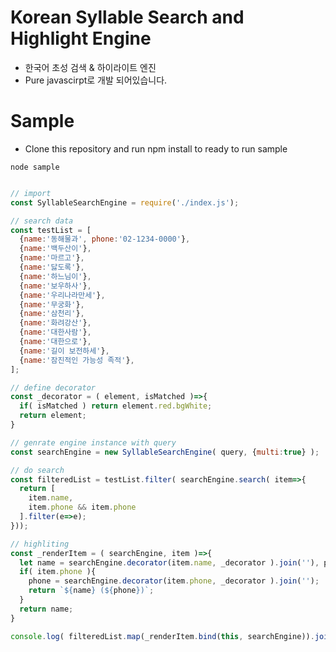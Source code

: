 # Korean Syllable Search and Highlight Engine
- 한국어 초성 검색 & 하이라이트 엔진
- Pure javascirpt로 개발 되어있습니다. 

# Sample

- Clone this repository and run npm install to ready to run sample

```shell
node sample
```

```javascript

// import 
const SyllableSearchEngine = require('./index.js');

// search data
const testList = [
  {name:'동해물과', phone:'02-1234-0000'},
  {name:'백두산이'},
  {name:'마르고'},
  {name:'닳도록'},
  {name:'하느님이'},
  {name:'보우하사'},
  {name:'우리나라만세'},
  {name:'무궁화'},
  {name:'삼천리'},
  {name:'화려강산'},
  {name:'대한사람'},
  {name:'대한으로'},
  {name:'길이 보전하세'},
  {name:'잠진적인 가능성 족적'},
];

// define decorator
const _decorator = ( element, isMatched )=>{
  if( isMatched ) return element.red.bgWhite;
  return element;
}

// genrate engine instance with query 
const searchEngine = new SyllableSearchEngine( query, {multi:true} );

// do search
const filteredList = testList.filter( searchEngine.search( item=>{
  return [
    item.name, 
    item.phone && item.phone
  ].filter(e=>e);
}));

// highliting
const _renderItem = ( searchEngine, item )=>{
  let name = searchEngine.decorator(item.name, _decorator ).join(''), phone;
  if( item.phone ){
    phone = searchEngine.decorator(item.phone, _decorator ).join('');
    return `${name} (${phone})`;
  }
  return name;
}

console.log( filteredList.map(_renderItem.bind(this, searchEngine)).join('\n') );
```